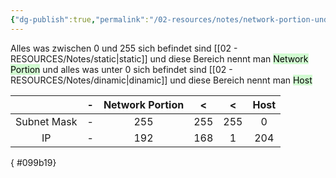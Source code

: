 ```yaml
---
{"dg-publish":true,"permalink":"/02-resources/notes/network-portion-und-host/","tags":["netzwerk/ip","netzwerk/subnet-mask","netzwerk/network-portion","netzwerk/host"],"noteIcon":""}
---
```


Alles was zwischen 0 und 255 sich befindet sind [[02 - RESOURCES/Notes/static\|static]] und diese Bereich nennt man <mark style="background: #BBFABBA6;">Network Portion</mark> und alles was unter 0 sich befindet sind [[02 - RESOURCES/Notes/dinamic\|dinamic]] und diese Bereich nennt man <mark style="background: #BBFABBA6;">Host</mark>

|             | -   | Network Portion |  <  |  <  | Host |
| :---------: | --- | :-------------: | :-: | :-: | :--: |
| Subnet Mask | -   |       255       | 255 | 255 |  0   |
|     IP      | -   |       192       | 168 |  1  | 204  |
{ #099b19}



